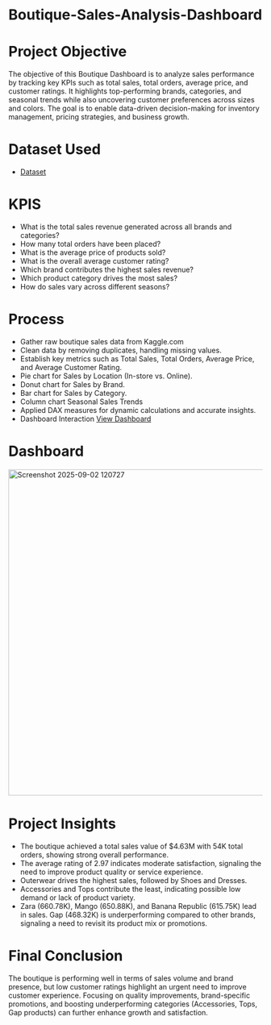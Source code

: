 # Boutique-Sales-Analysis-Dashboard
# Project Objective
The objective of this Boutique Dashboard is to analyze sales performance by tracking key KPIs such as total sales, total orders, average price, and customer ratings. It highlights top-performing brands, categories, and seasonal trends while also uncovering customer preferences across sizes and colors. The goal is to enable data-driven decision-making for inventory management, pricing strategies, and business growth.
# Dataset Used
- <a href="https://github.com/saleem2411/Boutique-Sales-Analysis-Dashboard/blob/main/fashion_boutique_dataset_cleaned.csv">Dataset</a>
# KPIS
- What is the total sales revenue generated across all brands and categories?
- How many total orders have been placed?
- What is the average price of products sold?
- What is the overall average customer rating?
- Which brand contributes the highest sales revenue?
- Which product category drives the most sales?
- How do sales vary across different seasons?

# Process
- Gather raw boutique sales data from Kaggle.com
- Clean data by removing duplicates, handling missing values.
- Establish key metrics such as Total Sales, Total Orders, Average Price, and Average Customer Rating.
- Pie chart for Sales by Location (In-store vs. Online).
- Donut chart for Sales by Brand.
- Bar chart for Sales by Category.
- Column chart Seasonal Sales Trends
- Applied DAX measures for dynamic calculations and accurate insights.
- Dashboard Interaction <a href="https://github.com/saleem2411/Boutique-Sales-Analysis-Dashboard/blob/main/Screenshot%202025-09-02%20120727.png"> View Dashboard</a>

# Dashboard
<img width="1146" height="647" alt="Screenshot 2025-09-02 120727" src="https://github.com/user-attachments/assets/67e25bde-4235-4ab1-96ff-b16e79d1f418" />


# Project Insights
- The boutique achieved a total sales value of $4.63M with 54K total orders, showing strong overall performance.
- The average rating of 2.97 indicates moderate satisfaction, signaling the need to improve product quality or service experience.
- Outerwear drives the highest sales, followed by Shoes and Dresses.
- Accessories and Tops contribute the least, indicating possible low demand or lack of product variety.
- Zara (660.78K), Mango (650.88K), and Banana Republic (615.75K) lead in sales. Gap (468.32K) is underperforming compared to other brands, signaling a need to revisit its product mix or promotions.

# Final Conclusion
The boutique is performing well in terms of sales volume and brand presence, but low customer ratings highlight an urgent need to improve customer experience. Focusing on quality improvements, brand-specific promotions, and boosting underperforming categories (Accessories, Tops, Gap products) can further enhance growth and satisfaction.
